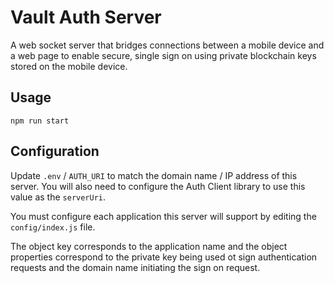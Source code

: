
# Vault Auth Server

A web socket server that bridges connections between a mobile device and a web page to enable secure, single sign on using private blockchain keys stored on the mobile device.

## Usage

```
npm run start
```

## Configuration

Update `.env` / `AUTH_URI` to match the domain name / IP address of this server. You will also need to configure the Auth Client library to use this value as the `serverUri`.

You must configure each application this server will support by editing the `config/index.js` file.

The object key corresponds to the application name and the object properties correspond to the private key being used ot sign authentication requests and the domain name initiating the sign on request.